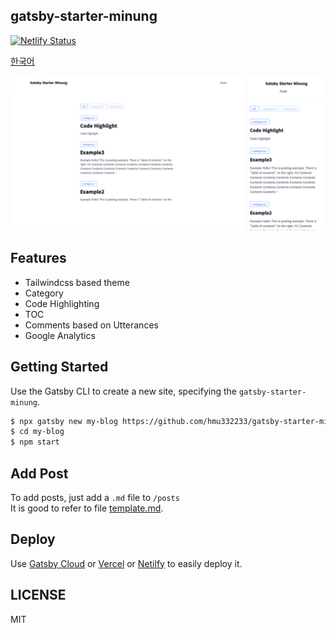 ## gatsby-starter-minung

[![Netlify Status](https://api.netlify.com/api/v1/badges/6aa5da12-7ed2-4de1-ba51-ec233ddb1bb7/deploy-status)](https://app.netlify.com/sites/gatsby-starter-minung/deploys)

[한국어](./README.KR.md)

![desktop](./assets/screen.png)

## Features

- Tailwindcss based theme
- Category
- Code Highlighting
- TOC
- Comments based on Utterances
- Google Analytics

## Getting Started

Use the Gatsby CLI to create a new site, specifying the `gatsby-starter-minung`.

```bash
$ npx gatsby new my-blog https://github.com/hmu332233/gatsby-starter-minung
$ cd my-blog
$ npm start
```

## Add Post

To add posts, just add a `.md` file to `/posts`  
It is good to refer to file [template.md](https://github.com/hmu332233/gatsby-starter-minung/blob/main/posts/example.md).


## Deploy

Use [Gatsby Cloud](https://www.gatsbyjs.com/products/cloud) or [Vercel](https://vercel.com/) or [Netilfy](https://www.netlify.com/) to easily deploy it.

## LICENSE

MIT
